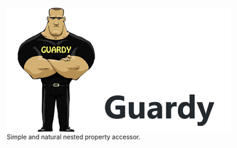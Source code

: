 ![alt logo](https://raw.githubusercontent.com/undernotic/guardy/master/img/logo-title.png)
Simple and natural nested property accessor.